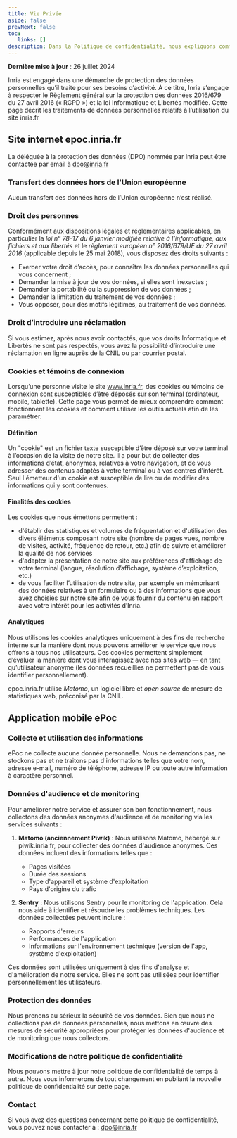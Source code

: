 ```yaml
---
title: Vie Privée
aside: false
prevNext: false
toc:
   links: []
description: Dans la Politique de confidentialité, nous expliquons comment nous collectons, utilisons, partageons, conservons et transférons les informations. Nous vous informons également de vos droits.
---
```



**Dernière mise à jour** : 26 juillet 2024

Inria est engagé dans une démarche de protection des données personnelles qu’il traite pour ses besoins d’activité. À ce 
titre, Inria s’engage à respecter le Règlement général sur la protection des données 2016/679 du 27 avril 2016 
(« RGPD ») et la loi Informatique et Libertés modifiée. Cette page décrit les traitements de données personnelles 
relatifs à l’utilisation du site inria.fr


## Site internet epoc.inria.fr

La déléguée à la protection des données (DPO) nommée par Inria peut être contactée par email à dpo@inria.fr

### Transfert des données hors de l'Union européenne

Aucun transfert des données hors de l’Union européenne n’est réalisé.

### Droit des personnes

Conformément aux dispositions légales et réglementaires applicables, en particulier la _loi n° 78-17 du 6 janvier modifiée relative à l’informatique, aux fichiers et aux libertés_ et le _règlement européen n° 2016/679/UE du 27 avril 2016_ (applicable depuis le 25 mai 2018), vous disposez des droits suivants :

*   Exercer votre droit d’accès, pour connaître les données personnelles qui vous concernent ;
*   Demander la mise à jour de vos données, si elles sont inexactes ;
*   Demander la portabilité ou la suppression de vos données ;
*   Demander la limitation du traitement de vos données ;
*   Vous opposer, pour des motifs légitimes, au traitement de vos données.

### Droit d’introduire une réclamation

Si vous estimez, après nous avoir contactés, que vos droits Informatique et Libertés ne sont pas respectés, vous avez la possibilité d’introduire une réclamation en ligne auprès de la CNIL ou par courrier postal.

### Cookies et témoins de connexion

Lorsqu’une personne visite le site www.inria.fr, des cookies ou témoins de connexion sont susceptibles d’être déposés sur son terminal (ordinateur, mobile, tablette). Cette page vous permet de mieux comprendre comment fonctionnent les cookies et comment utiliser les outils actuels afin de les paramétrer.

#### Définition

Un "cookie" est un fichier texte susceptible d’être déposé sur votre terminal à l’occasion de la visite de notre site. Il a pour but de collecter des informations d’état, anonymes, relatives à votre navigation, et de vous adresser des contenus adaptés à votre terminal ou à vos centres d’intérêt. Seul l'émetteur d'un cookie est susceptible de lire ou de modifier des informations qui y sont contenues.

#### Finalités des cookies

Les cookies que nous émettons permettent :

- d'établir des statistiques et volumes de fréquentation et d'utilisation des divers éléments composant notre site (nombre de pages vues, nombre de visites, activité, fréquence de retour, etc.) afin de suivre et améliorer la qualité de nos services
- d'adapter la présentation de notre site aux préférences d'affichage de votre terminal (langue, résolution d’affichage, système d’exploitation, etc.)
- de vous faciliter l’utilisation de notre site, par exemple en mémorisant des données relatives à un formulaire ou à des informations que vous avez choisies sur notre site afin de vous fournir du contenu en rapport avec votre intérêt pour les activités d’Inria.

#### Analytiques

Nous utilisons les cookies analytiques uniquement à des fins de recherche interne sur la manière dont nous pouvons améliorer le service que nous offrons à tous nos utilisateurs. Ces cookies permettent simplement d’évaluer la manière dont vous interagissez avec nos sites web — en tant qu’utilisateur anonyme (les données recueillies ne permettent pas de vous identifier personnellement).

epoc.inria.fr utilise _Matomo_, un logiciel libre et _open source_ de mesure de statistiques web, préconisé par la CNIL.

## Application mobile ePoc

### Collecte et utilisation des informations

ePoc ne collecte aucune donnée personnelle. Nous ne demandons pas, ne stockons pas et ne traitons pas d'informations telles que votre nom, adresse e-mail, numéro de téléphone, adresse IP ou toute autre information à caractère personnel.

### Données d'audience et de monitoring

Pour améliorer notre service et assurer son bon fonctionnement, nous collectons des données anonymes d'audience et de monitoring via les services suivants :

1. **Matomo (anciennement Piwik)** : Nous utilisons Matomo, hébergé sur piwik.inria.fr, pour collecter des données d'audience anonymes. Ces données incluent des informations telles que :
    - Pages visitées
    - Durée des sessions
    - Type d'appareil et système d'exploitation
    - Pays d'origine du trafic

2. **Sentry** : Nous utilisons Sentry pour le monitoring de l'application. Cela nous aide à identifier et résoudre les problèmes techniques. Les données collectées peuvent inclure :
    - Rapports d'erreurs
    - Performances de l'application
    - Informations sur l'environnement technique (version de l'app, système d'exploitation)

Ces données sont utilisées uniquement à des fins d'analyse et d'amélioration de notre service. Elles ne sont pas utilisées pour identifier personnellement les utilisateurs.

### Protection des données

Nous prenons au sérieux la sécurité de vos données. Bien que nous ne collections pas de données personnelles, nous mettons en œuvre des mesures de sécurité appropriées pour protéger les données d'audience et de monitoring que nous collectons.

### Modifications de notre politique de confidentialité

Nous pouvons mettre à jour notre politique de confidentialité de temps à autre. Nous vous informerons de tout changement en publiant la nouvelle politique de confidentialité sur cette page.

### Contact

Si vous avez des questions concernant cette politique de confidentialité, vous pouvez nous contacter à : dpo@inria.fr
